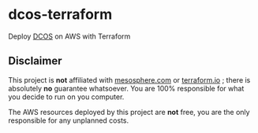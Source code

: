 # dcos-terraform
Deploy [DCOS](https://mesosphere.com/product/) on AWS with Terraform

## Disclaimer
This project is **not** affiliated with [mesosphere.com](https://mesosphere.com/) or [terraform.io](https://www.terraform.io/) ; there is absolutely **no** guarantee whatsoever.
You are 100% responsible for what you decide to run on you computer.

The AWS resources deployed by this project are **not** free, you are the only responsible for any unplanned costs.
